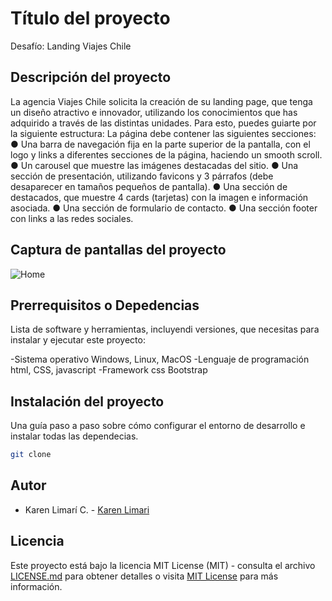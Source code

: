 # Título del proyecto

Desafío: Landing Viajes Chile

## Descripción del proyecto

La agencia Viajes Chile solicita la creación de su landing page, que tenga un diseño atractivo e innovador, utilizando los conocimientos que has adquirido a través de las distintas
unidades. Para esto, puedes guiarte por la siguiente estructura:
La página debe contener las siguientes secciones:
● Una barra de navegación fija en la parte superior de la pantalla, con el logo y links a
diferentes secciones de la página, haciendo un smooth scroll.
● Un carousel que muestre las imágenes destacadas del sitio.
● Una sección de presentación, utilizando favicons y 3 párrafos (debe desaparecer en tamaños pequeños de pantalla).
● Una sección de destacados, que muestre 4 cards (tarjetas) con la imagen e información asociada.
● Una sección de formulario de contacto.
● Una sección footer con links a las redes sociales.

## Captura de pantallas del proyecto

![Home]()

## Prerrequisitos o Depedencias

Lista de software y herramientas, incluyendi versiones, que necesitas para instalar y ejecutar este proyecto:

-Sistema operativo Windows, Linux, MacOS
-Lenguaje de programación html, CSS, javascript
-Framework css Bootstrap

## Instalación del proyecto

Una guía paso a paso sobre cómo configurar el entorno de desarrollo e instalar todas las dependecias.

```bash
git clone
```

## Autor

- Karen Limarí C. - [Karen Limari](https://github.com/KarenLimari)

## Licencia

Este proyecto está bajo la licencia MIT License (MIT) - consulta el archivo [LICENSE.md](LICENSE.md) para obtener detalles o visita [MIT License](https://opensource.org/licenses/MIT) para más información.
